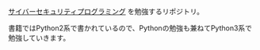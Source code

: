 [サイバーセキュリティプログラミング](https://www.oreilly.co.jp/books/9784873117317/) を勉強するリポジトリ。

書籍ではPython2系で書かれているので、Pythonの勉強も兼ねてPython3系で勉強していきます。
